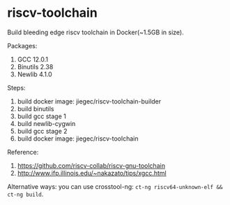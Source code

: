 # riscv-toolchain

Build bleeding edge riscv toolchain in Docker(~1.5GB in size).

Packages:

1. GCC 12.0.1
2. Binutils 2.38
3. Newlib 4.1.0

Steps:

1. build docker image: jiegec/riscv-toolchain-builder
2. build binutils
3. build gcc stage 1
4. build newlib-cygwin
5. build gcc stage 2
6. build docker image: jiegec/riscv-toolchain

Reference:

1. https://github.com/riscv-collab/riscv-gnu-toolchain
2. http://www.ifp.illinois.edu/~nakazato/tips/xgcc.html

Alternative ways: you can use crosstool-ng: `ct-ng riscv64-unknown-elf && ct-ng build`.